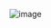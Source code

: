 ![image](https://github.com/kiranjag21/demo-test/assets/44728002/88afeeb4-9538-4139-a0d7-b63012a6baac)
